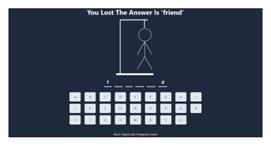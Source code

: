<div align="center">
     <img src=".\hangman_rt\src\screenshot\Hangman-App.png" alt="screenshot"/>
</div>




